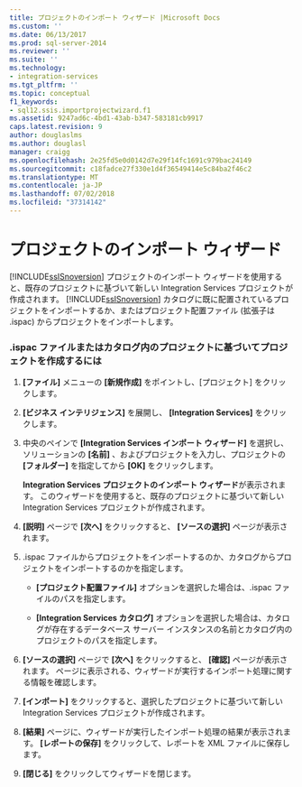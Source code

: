 ```yaml
---
title: プロジェクトのインポート ウィザード |Microsoft Docs
ms.custom: ''
ms.date: 06/13/2017
ms.prod: sql-server-2014
ms.reviewer: ''
ms.suite: ''
ms.technology:
- integration-services
ms.tgt_pltfrm: ''
ms.topic: conceptual
f1_keywords:
- sql12.ssis.importprojectwizard.f1
ms.assetid: 9247ad6c-4bd1-43ab-b347-583181cb9917
caps.latest.revision: 9
author: douglaslms
ms.author: douglasl
manager: craigg
ms.openlocfilehash: 2e25fd5e0d0142d7e29f14fc1691c979bac24149
ms.sourcegitcommit: c18fadce27f330e1d4f36549414e5c84ba2f46c2
ms.translationtype: MT
ms.contentlocale: ja-JP
ms.lasthandoff: 07/02/2018
ms.locfileid: "37314142"
---
```

# <a name="import-project-wizard"></a>プロジェクトのインポート ウィザード
  [!INCLUDE[ssISnoversion](../includes/ssisnoversion-md.md)] プロジェクトのインポート ウィザードを使用すると、既存のプロジェクトに基づいて新しい Integration Services プロジェクトが作成されます。 [!INCLUDE[ssISnoversion](../includes/ssisnoversion-md.md)] カタログに既に配置されているプロジェクトをインポートするか、またはプロジェクト配置ファイル (拡張子は .ispac) からプロジェクトをインポートします。  
  
### <a name="to-create-a-project-based-on-a-project-in-ispac-file-or-in-catalog"></a>.ispac ファイルまたはカタログ内のプロジェクトに基づいてプロジェクトを作成するには  
  
1.  **[ファイル]** メニューの **[新規作成]** をポイントし、[プロジェクト] をクリックします。  
  
2.  **[ビジネス インテリジェンス]** を展開し、 **[Integration Services]** をクリックします。  
  
3.  中央のペインで **[Integration Services インポート ウィザード]** を選択し、ソリューションの **[名前]** 、およびプロジェクトを入力し、プロジェクトの **[フォルダー]** を指定してから **[OK]** をクリックします。  
  
     **Integration Services プロジェクトのインポート ウィザード**が表示されます。 このウィザードを使用すると、既存のプロジェクトに基づいて新しい Integration Services プロジェクトが作成されます。  
  
4.  **[説明]** ページで **[次へ]** をクリックすると、 **[ソースの選択]** ページが表示されます。  
  
5.  .ispac ファイルからプロジェクトをインポートするのか、カタログからプロジェクトをインポートするのかを指定します。  
  
    -   **[プロジェクト配置ファイル]** オプションを選択した場合は、.ispac ファイルのパスを指定します。  
  
    -   **[Integration Services カタログ]** オプションを選択した場合は、カタログが存在するデータベース サーバー インスタンスの名前とカタログ内のプロジェクトのパスを指定します。  
  
6.  **[ソースの選択]** ページで **[次へ]** をクリックすると、 **[確認]** ページが表示されます。 ページに表示される、ウィザードが実行するインポート処理に関する情報を確認します。  
  
7.  **[インポート]** をクリックすると、選択したプロジェクトに基づいて新しい Integration Services プロジェクトが作成されます。  
  
8.  **[結果]** ページに、ウィザードが実行したインポート処理の結果が表示されます。 **[レポートの保存]** をクリックして、レポートを XML ファイルに保存します。  
  
9. **[閉じる]** をクリックしてウィザードを閉じます。  
  
  

